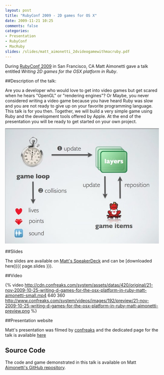```yaml
---
layout: post
title: "RubyConf 2009 - 2D games for OS X"
date: 2009-11-21 10:25
comments: false
categories: 
- Presentation
- RubyConf
- MacRuby
slides: /slides/matt_aimonetti_2dvideogamewithmacruby.pdf
---
```



During [RubyConf 2009](http://rubyconf.org/) in San Francisco, CA Matt
Aimonetti gave a talk entitled *Writing 2D games for the OSX platform in Ruby*.

##Description of the talk:

Are you a developer who would love to get into video games but get scared when he hears "OpenGL" or "rendering engines"? Or Maybe, you never considered writing a video game because you have heard Ruby was slow and you are not ready to give up on your favorite programming language. This talk is for you then. Together, we will build a very simple game using Ruby and the development tools offered by Apple. At the end of the presentation you will be ready to get started on your own project.


[![Matt Aimonetti demonstrating a simple game workflow](/images/matt_aimonetti_2d_video_games.jpg)](http://speakerdeck.com/u/matt_aimonetti/p/rubyconf-2009-writing-2d-games-for-the-osx-platform-in-ruby)

##Slides

<script async class="speakerdeck-embed" data-id="4f911cf25edf72002200cf4e" data-ratio="1.299492385786802" src="http://speakerdeck.com/assets/embed.js"></script>

The slides are available on [Matt's SpeakerDeck](http://speakerdeck.com/u/matt_aimonetti/p/rubyconf-2009-writing-2d-games-for-the-osx-platform-in-ruby) and can be [downloaded here]({{ page.slides }}).

##Video

{% video http://cdn.confreaks.com/system/assets/datas/420/original/21-nov-2009-10-25-writing-d-games-for-the-osx-platform-in-ruby-matt-aimonetti-small.mp4 640 360 http://www.confreaks.com/system/videos/images/192/preview/21-nov-2009-10-25-writing-d-games-for-the-osx-platform-in-ruby-matt-aimonetti-preview.png %}

##Presentation website

Matt's presentation was filmed by [confreaks](http://confreaks.com/) and the dedicated page for the talk is available [here](http://www.confreaks.com/videos/192-rubyconf2009-writing-2d-games-for-the-osx-platform-in-ruby)

## Source Code

The code and game demonstrated in this talk is available on Matt
[Aimonetti's GitHub repository](https://github.com/mattetti/phileas_frog).

